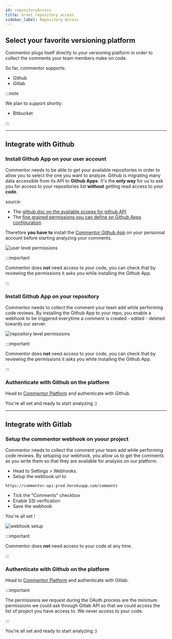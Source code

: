 ```yaml
---
id: repositoryAccess
title: Grant repository access
sidebar_label: Repository Access
---
```


## Select your favorite versioning platform

Commentor plugs itself directly to your versioning platform in order to collect the comments your team members make on code.

So far, commentor supports:

- Github
- Gitlab

:::note

We plan to support shortly:

- Bitbucket

:::

---

## Integrate with Github

### Install Github App on your user account

Commentor needs to be able to get your available repositories in order to allow you to select the one you want to analyze.
Github is migrating many data accessible from its API to **Github Apps**. It's the **only way** for us to ask you for access to your repositories list **without** getting read access to your **code**.

source:

- The [github doc on the available scopes for github API](https://developer.github.com/apps/building-oauth-apps/understanding-scopes-for-oauth-apps/#available-scopes)
- The [fine grained permissions you can define on Github Apps configuration](https://developer.github.com/v3/apps/permissions/#metadata-permissions).

Therefore **you have to** install the [Commentor Github App](https://github.com/apps/commentor) on your personnal account before starting analyzing your comments.

![user level permissions][github-app-user-permissions]

[github-app-user-permissions]: /img/github-app-user-permissions.png "Grant the read access to the repo you want to access to through commentor."

:::important

Commentor does **not** need access to your code, you can check that by reviewing the permissions it asks you while installing the Github App.

:::

### Install Github App on your repository

Commentor needs to collect the comment your team add while performing code reviews. By installing the Github App to your repo, you enable a webhook to be triggered everytime a comment is created - edited - deleted towards our server.

![repository level permissions][github-app-repository-permissions]

[github-app-repository-permissions]: /img/github-app-repository-permissions.png "Grant the read access to the repo you want to start tracking the comments from."

:::important

Commentor does **not** need access to your code, you can check that by reviewing the permissions it asks you while installing the Github App.

:::

### Authenticate with Github on the platform

Head to [Commentor Platform](https://commentor.netlify.app) and authenticate with Github.

You're all set and ready to start analyzing :)

---

## Integrate with Gitlab

### Setup the commentor webhook on yoour project

Commentor needs to collect the comment your team add while performing code reviews. By setuping our webhook, you allow us to get the comments as you write them so that they are available for analysis on our platform.

- Head to Settings > Webhooks.
- Setup the webhook url to

```
https://commentor-api-prod.herokuapp.com/comments
```

- Tick the "Comments" checkbox
- Enable SSl verification
- Save the webhook

You're all set !

![webhook setup][gitlab-webhook-setup]

[gitlab-webhook-setup]: /img/gitlab-webhook-setup.png "Setup the webhook to be triggered by every comments"

:::important

Commentor does **not** need access to your code at any time.

:::

### Authenticate with Github on the platform

Head to [Commentor Platform](https://commentor.netlify.app) and authenticate with Gitlab.

:::important

The permissions we request during the OAuth process are the minimum permissions we could ask through Gitlab API so that we could access the list of project you have access to. We never access to your code.

:::

You're all set and ready to start analyzing :)
